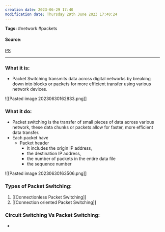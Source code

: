 ```yaml
---
creation date: 2023-06-29 17:40
modification date: Thursday 29th June 2023 17:40:24
---
```


**Tags:** #network #packets 

#### Source:
[PS](https://avinetworks.com/glossary/packet-switching/)

--------------------------------------

### What it is:

* Packet Switching transmits data across digital networks by breaking down into blocks or packets for more efficient transfer using various network devices.

![[Pasted image 20230630162833.png]]


### What it do:

* Packet switching is the transfer of small pieces of data across various network, these data chunks or packets allow for faster, more efficient data transfer.
* Each packet have
	* Packet header
		* It includes the origin IP address,
		* the destination IP address, 
		* the number of packets in the entire data file 
		* the sequence number

![[Pasted image 20230630163506.png]]


### Types of Packet Switching:

1. [[Connectionless Packet Switching]]
2. [[Connection oriented Packet Switching]]

### Circuit Switching Vs Packet Switching:

* 